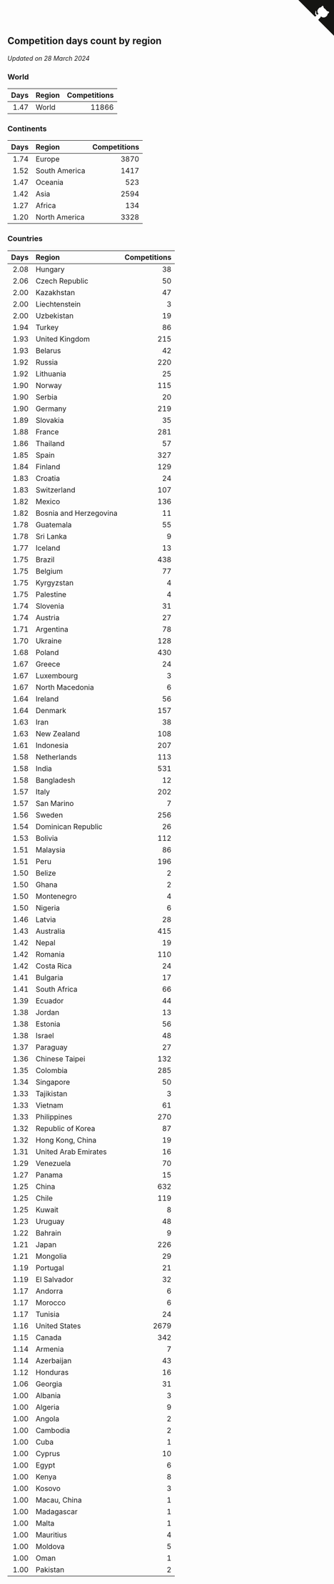 ## Competition days count by region

*Updated on 28 March 2024*


### World

| Days | Region | Competitions |
| ---: | :--- | ---: |
| 1.47 | World | 11866 |

### Continents

| Days | Region | Competitions |
| ---: | :--- | ---: |
| 1.74 | Europe | 3870 |
| 1.52 | South America | 1417 |
| 1.47 | Oceania | 523 |
| 1.42 | Asia | 2594 |
| 1.27 | Africa | 134 |
| 1.20 | North America | 3328 |

### Countries

| Days | Region | Competitions |
| ---: | :--- | ---: |
| 2.08 | Hungary | 38 |
| 2.06 | Czech Republic | 50 |
| 2.00 | Kazakhstan | 47 |
| 2.00 | Liechtenstein | 3 |
| 2.00 | Uzbekistan | 19 |
| 1.94 | Turkey | 86 |
| 1.93 | United Kingdom | 215 |
| 1.93 | Belarus | 42 |
| 1.92 | Russia | 220 |
| 1.92 | Lithuania | 25 |
| 1.90 | Norway | 115 |
| 1.90 | Serbia | 20 |
| 1.90 | Germany | 219 |
| 1.89 | Slovakia | 35 |
| 1.88 | France | 281 |
| 1.86 | Thailand | 57 |
| 1.85 | Spain | 327 |
| 1.84 | Finland | 129 |
| 1.83 | Croatia | 24 |
| 1.83 | Switzerland | 107 |
| 1.82 | Mexico | 136 |
| 1.82 | Bosnia and Herzegovina | 11 |
| 1.78 | Guatemala | 55 |
| 1.78 | Sri Lanka | 9 |
| 1.77 | Iceland | 13 |
| 1.75 | Brazil | 438 |
| 1.75 | Belgium | 77 |
| 1.75 | Kyrgyzstan | 4 |
| 1.75 | Palestine | 4 |
| 1.74 | Slovenia | 31 |
| 1.74 | Austria | 27 |
| 1.71 | Argentina | 78 |
| 1.70 | Ukraine | 128 |
| 1.68 | Poland | 430 |
| 1.67 | Greece | 24 |
| 1.67 | Luxembourg | 3 |
| 1.67 | North Macedonia | 6 |
| 1.64 | Ireland | 56 |
| 1.64 | Denmark | 157 |
| 1.63 | Iran | 38 |
| 1.63 | New Zealand | 108 |
| 1.61 | Indonesia | 207 |
| 1.58 | Netherlands | 113 |
| 1.58 | India | 531 |
| 1.58 | Bangladesh | 12 |
| 1.57 | Italy | 202 |
| 1.57 | San Marino | 7 |
| 1.56 | Sweden | 256 |
| 1.54 | Dominican Republic | 26 |
| 1.53 | Bolivia | 112 |
| 1.51 | Malaysia | 86 |
| 1.51 | Peru | 196 |
| 1.50 | Belize | 2 |
| 1.50 | Ghana | 2 |
| 1.50 | Montenegro | 4 |
| 1.50 | Nigeria | 6 |
| 1.46 | Latvia | 28 |
| 1.43 | Australia | 415 |
| 1.42 | Nepal | 19 |
| 1.42 | Romania | 110 |
| 1.42 | Costa Rica | 24 |
| 1.41 | Bulgaria | 17 |
| 1.41 | South Africa | 66 |
| 1.39 | Ecuador | 44 |
| 1.38 | Jordan | 13 |
| 1.38 | Estonia | 56 |
| 1.38 | Israel | 48 |
| 1.37 | Paraguay | 27 |
| 1.36 | Chinese Taipei | 132 |
| 1.35 | Colombia | 285 |
| 1.34 | Singapore | 50 |
| 1.33 | Tajikistan | 3 |
| 1.33 | Vietnam | 61 |
| 1.33 | Philippines | 270 |
| 1.32 | Republic of Korea | 87 |
| 1.32 | Hong Kong, China | 19 |
| 1.31 | United Arab Emirates | 16 |
| 1.29 | Venezuela | 70 |
| 1.27 | Panama | 15 |
| 1.25 | China | 632 |
| 1.25 | Chile | 119 |
| 1.25 | Kuwait | 8 |
| 1.23 | Uruguay | 48 |
| 1.22 | Bahrain | 9 |
| 1.21 | Japan | 226 |
| 1.21 | Mongolia | 29 |
| 1.19 | Portugal | 21 |
| 1.19 | El Salvador | 32 |
| 1.17 | Andorra | 6 |
| 1.17 | Morocco | 6 |
| 1.17 | Tunisia | 24 |
| 1.16 | United States | 2679 |
| 1.15 | Canada | 342 |
| 1.14 | Armenia | 7 |
| 1.14 | Azerbaijan | 43 |
| 1.12 | Honduras | 16 |
| 1.06 | Georgia | 31 |
| 1.00 | Albania | 3 |
| 1.00 | Algeria | 9 |
| 1.00 | Angola | 2 |
| 1.00 | Cambodia | 2 |
| 1.00 | Cuba | 1 |
| 1.00 | Cyprus | 10 |
| 1.00 | Egypt | 6 |
| 1.00 | Kenya | 8 |
| 1.00 | Kosovo | 3 |
| 1.00 | Macau, China | 1 |
| 1.00 | Madagascar | 1 |
| 1.00 | Malta | 1 |
| 1.00 | Mauritius | 4 |
| 1.00 | Moldova | 5 |
| 1.00 | Oman | 1 |
| 1.00 | Pakistan | 2 |


<a href="https://github.com/jonatanklosko/wca_statistics" class="github-corner" aria-label="View source on Github"><svg width="80" height="80" viewBox="0 0 250 250" style="fill:#151513; color:#fff; position: absolute; top: 0; border: 0; right: 0;" aria-hidden="true"><path d="M0,0 L115,115 L130,115 L142,142 L250,250 L250,0 Z"></path><path d="M128.3,109.0 C113.8,99.7 119.0,89.6 119.0,89.6 C122.0,82.7 120.5,78.6 120.5,78.6 C119.2,72.0 123.4,76.3 123.4,76.3 C127.3,80.9 125.5,87.3 125.5,87.3 C122.9,97.6 130.6,101.9 134.4,103.2" fill="currentColor" style="transform-origin: 130px 106px;" class="octo-arm"></path><path d="M115.0,115.0 C114.9,115.1 118.7,116.5 119.8,115.4 L133.7,101.6 C136.9,99.2 139.9,98.4 142.2,98.6 C133.8,88.0 127.5,74.4 143.8,58.0 C148.5,53.4 154.0,51.2 159.7,51.0 C160.3,49.4 163.2,43.6 171.4,40.1 C171.4,40.1 176.1,42.5 178.8,56.2 C183.1,58.6 187.2,61.8 190.9,65.4 C194.5,69.0 197.7,73.2 200.1,77.6 C213.8,80.2 216.3,84.9 216.3,84.9 C212.7,93.1 206.9,96.0 205.4,96.6 C205.1,102.4 203.0,107.8 198.3,112.5 C181.9,128.9 168.3,122.5 157.7,114.1 C157.9,116.9 156.7,120.9 152.7,124.9 L141.0,136.5 C139.8,137.7 141.6,141.9 141.8,141.8 Z" fill="currentColor" class="octo-body"></path></svg></a><style>.github-corner:hover .octo-arm{animation:octocat-wave 560ms ease-in-out}@keyframes octocat-wave{0%,100%{transform:rotate(0)}20%,60%{transform:rotate(-25deg)}40%,80%{transform:rotate(10deg)}}@media (max-width:500px){.github-corner:hover .octo-arm{animation:none}.github-corner .octo-arm{animation:octocat-wave 560ms ease-in-out}}</style>
